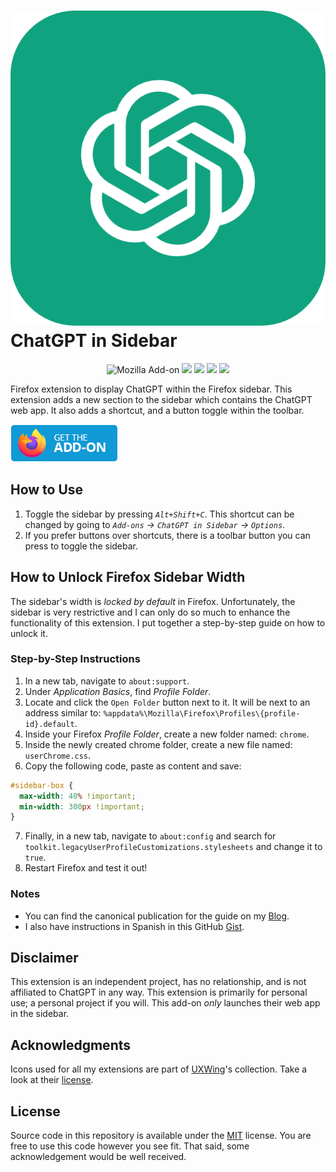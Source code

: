 # ![logo|width=40](src/icons/chatgpt.png) ChatGPT in Sidebar

<p align=center>
<img alt="Mozilla Add-on" src="https://img.shields.io/amo/v/  {28b7b9b8-aab9-4034-8628-26d955bf7713}">
<img src="https://img.shields.io/amo/rating/  {28b7b9b8-aab9-4034-8628-26d955bf7713}" />
<img src="https://img.shields.io/amo/dw/  {28b7b9b8-aab9-4034-8628-26d955bf7713}" />
<img src="https://img.shields.io/amo/users/  {28b7b9b8-aab9-4034-8628-26d955bf7713}" />
<img src="https://img.shields.io/github/license/semanticdata/firefox-chatgpt-in-sidebar" />
</p>

Firefox extension to display ChatGPT within the Firefox sidebar. This extension adds a new section to the sidebar which contains the ChatGPT web app. It also adds a shortcut, and a button toggle within the toolbar.

[![Get the Addon](https://raw.githubusercontent.com/semanticdata/text-revealer-firefox-extension/master/firefox.png)](https://addons.mozilla.org/en-US/firefox/addon/chatgpt-in-sidebar/)

## How to Use

1. Toggle the sidebar by pressing _`Alt+Shift+C`_. This shortcut can be changed by going to _`Add-ons` → `ChatGPT in Sidebar` → `Options`_.
2. If you prefer buttons over shortcuts, there is a toolbar button you can press to toggle the sidebar.

## How to Unlock Firefox Sidebar Width

The sidebar's width is _locked by default_ in Firefox. Unfortunately, the sidebar is very restrictive and I can only do so much to enhance the functionality of this extension. I put together a step-by-step guide on how to unlock it.

### Step-by-Step Instructions

1. In a new tab, navigate to `about:support`.
2. Under _Application Basics_, find _Profile Folder_.
3. Locate and click the `Open Folder` button next to it. It will be next to an address similar to: `%appdata%\Mozilla\Firefox\Profiles\{profile-id}.default`.
4. Inside your Firefox _Profile Folder_, create a new folder named: `chrome`.
5. Inside the newly created chrome folder, create a new file named: `userChrome.css`.
6. Copy the following code, paste as content and save:

```css
#sidebar-box {
  max-width: 40% !important;
  min-width: 300px !important;
}
```

7. Finally, in a new tab, navigate to `about:config` and search for `toolkit.legacyUserProfileCustomizations.stylesheets` and change it to `true`.
8. Restart Firefox and test it out!

### Notes

- You can find the canonical publication for the guide on my [Blog](https://miguelpimentel.do/unlock-firefox-sidebar/).  
- I also have instructions in Spanish in this GitHub [Gist](https://gist.github.com/semanticdata/ee0bca4f3617241aa98da114653c0b08#file-instrucciones-md).

## Disclaimer

This extension is an independent project, has no relationship, and is not affiliated to ChatGPT in any way. This extension is primarily for personal use; a personal project if you will. This add-on <i>only</i> launches their web app in the sidebar.

## Acknowledgments

Icons used for all my extensions are part of <a href="https://uxwing.com/">UXWing</a>'s collection. Take a look at their <a href="https://uxwing.com/license">license</a>.

## License

Source code in this repository is available under the [MIT](LICENSE) license. You are free to use this code however you see fit. That said, some acknowledgement would be well received.
